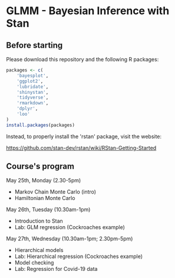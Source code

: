 

# GLMM - Bayesian Inference with Stan

## Before starting

Please download this repository and the following R packages:

```r
packages <- c(
    'bayesplot', 
    'ggplot2', 
    'lubridate', 
    'shinystan', 
    'tidyverse', 
    'rmarkdown',
    'dplyr',
    'loo'
)
install.packages(packages)
```

Instead, to properly install the 'rstan' package, visit the website:

https://github.com/stan-dev/rstan/wiki/RStan-Getting-Started


## Course's program

May 25th, Monday (2.30-5pm)

   - Markov Chain Monte Carlo (intro)
   - Hamiltonian Monte Carlo

May 26th, Tuesday (10.30am-1pm)

   - Introduction to Stan
   - Lab: GLM regression (Cockroaches example)
   
May 27th, Wednesday (10.30am-1pm; 2.30pm-5pm)

   - Hierarchical models
   - Lab: Hierarchical regression (Cockroaches example)
   - Model checking
   - Lab: Regression for Covid-19 data











